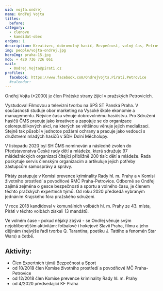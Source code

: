```yaml
---
uid: vojta.ondrej
name: Ondřej Vojta
titles:
  before: 
category:
  - clenove
  - kandidat-obec
ordpms: 1
description: Kreativec, dobrovolný hasič, Bezpečnost, volný čas, Petrovice
img: people/vojta-ondrej.jpg
heroImg: praha-15.jpg
mob: + 420 736 726 061
mail:
  - Ondrej.Vojta@pirati.cz 
profiles:
  facebook: https://www.facebook.com/OndrejVojta.Pirati.Petrovice
  #calendar: 
---
```


Ondřej Vojta (*2000) je člen Pirátské strany žijící v pražských Petrovicích.

Vystudoval Filmovou a televizní tvorbu na SPŠ ST Panská Praha. V současnosti studuje obor marketing na Vysoké škole ekonomie a managementu. Nejvíce času věnuje dobrovolnému hasičstvu. Pro Sdružení hasičů ČMS pracuje jako kreativec a zapojuje se do organizace celorepublikových akcí, na kterých se většinou věnuje jejich medializaci. Stejně tak působí v jednotce požární ochrany a pracuje jako vedoucí s družstvem mladých hasičů v SDH Dolní Měcholupy.

V listopadu 2020 byl SH ČMS nominován a následně zvolen do Představenstva České rady dětí a mládeže, která sdružuje 97 mládežnických organizací čítající přibližně 200 tisíc dětí a mládeže. Rada poskytuje servis členským organizacím a artikuluje jejich potřeby zástupcům samosprávy a správy.

Piráty zastupuje v Komisi prevence kriminality Rady hl. m. Prahy a v Komisi životního prostředí a povodňové RMČ Praha-Petrovice. Odborně se Ondřej zajímá zejména o gesce bezpečnosti a sportu a volného času, je členem těchto pražských expertních týmů. Od roku 2020 předsedá vybraným jednáním Krajského fóra pražského sdružení.

V roce 2018 kandidoval v komunálních volbách hl. m. Prahy ze 43. místa, Piráti v těchto volbách získali 13 mandátů.

Ve volném čase - pokud nějaký zbývá - se Ondřej věnuje svým nejoblíbenějším aktivitám: fotbalové i hokejové Slavii Praha, filmu a jeho dějinám (nejvýše řadí tvorbu Q. Tarantina, poetiku J. Tattiho a fenomén Star Wars) a četbě.

## Aktivity:
- Člen Expertních týmů Bezpečnost a Sport
- od 10/2018 člen Komise životního prostředí a povodňové MČ Praha-Petrovice
- od 12/2018 člen Komise prevence kriminality Rady hl. m. Prahy
- od 4/2020 předsedající KF Praha
